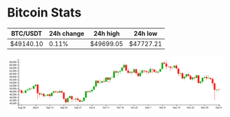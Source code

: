 # Bitcoin Stats

BTC/USDT|24h change|24h high|24h low|
|---|---|---|---|
|$49140.10|0.11%|$49699.05|$47727.21|

<img src="./chart.svg">
